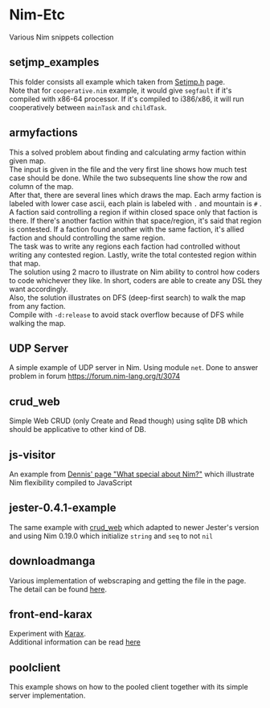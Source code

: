 # Nim-Etc
Various Nim snippets collection

## setjmp_examples
This folder consists all example which taken from [Setjmp.h](https://en.wikipedia.org/wiki/Setjmp.h) page.  
Note that for ``cooperative.nim`` example, it would give ``segfault`` if it's compiled with x86-64 processor. If it's compiled to i386/x86, it will run cooperatively between ``mainTask`` and ``childTask``.

## armyfactions
This a solved problem about finding and calculating army faction within given map.  
The input is given in the file and the very first line shows how much test case should be done. While the two subsequents line show the row and column of the map.  
After that, there are several lines which draws the map.
Each army faction is labeled with lower case ascii, each plain is labeled with ``.`` and mountain is ``#`` . A faction said controlling a region if within closed space only that faction is there. If there's another faction within that space/region, it's said that region is contested. If a faction found another with the same faction, it's allied faction and should controlling the same region.  
The task was to write any regions each faction had controlled without writing any contested region. Lastly, write the total contested region within that map.  
The solution using 2 macro to illustrate on Nim ability to control how coders to code whichever they like. In short, coders are able to create any DSL they want accordingly.  
Also, the solution illustrates on DFS (deep-first search) to walk the map from any faction.  
Compile with ``-d:release`` to avoid stack overflow because of DFS while walking the map.

## UDP Server
A simple example of UDP server in Nim. Using module ``net``. Done to answer problem in forum https://forum.nim-lang.org/t/3074

## crud_web
Simple Web CRUD (only Create and Read though) using sqlite DB which should
be applicative to other kind of DB.

## js-visitor
An example from [Dennis' page "What special about Nim?"](https://hookrace.net/blog/what-is-special-about-nim/)
which illustrate Nim flexibility compiled to JavaScript

## jester-0.4.1-example
The same example with [crud_web](#crud_web) which adapted to newer Jester's
version and using Nim 0.19.0 which initialize `string` and `seq` to not `nil`

## downloadmanga
Various implementation of webscraping and getting the file in the page.  
The detail can be found [here](./downloadmanga/readme.md).

## front-end-karax
Experiment with [Karax](https://github.com/pragmagic/karax).  
Additional information can be read [here](./front-end-karax/readme.md)

## poolclient
This example shows on how to the pooled client together with its simple
server implementation.
